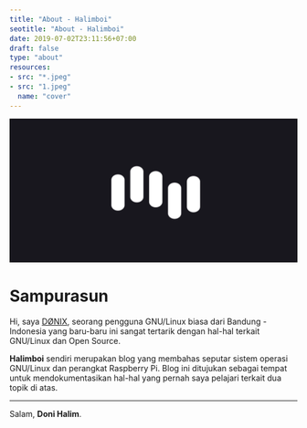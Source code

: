 ```yaml
---
title: "About - Halimboi"
seotitle: "About - Halimboi"
date: 2019-07-02T23:11:56+07:00
draft: false
type: "about"
resources:
- src: "*.jpeg"
- src: "1.jpeg"
  name: "cover"
---
```


![Halimboi](banner.png)

# Sampurasun

Hi, saya [DØNIX](https://halimbois.netlify.com), seorang pengguna GNU/Linux biasa dari Bandung - Indonesia yang baru-baru ini sangat tertarik dengan hal-hal terkait GNU/Linux dan Open Source.

**Halimboi** sendiri merupakan blog yang membahas seputar sistem operasi GNU/Linux dan perangkat Raspberry Pi. Blog ini ditujukan sebagai tempat untuk mendokumentasikan hal-hal yang pernah saya pelajari terkait dua topik di atas.

***

Salam, **Doni Halim**.
